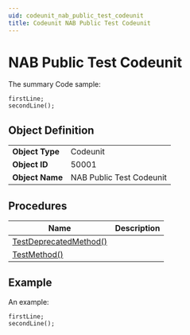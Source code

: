 ```yaml
---
uid: codeunit_nab_public_test_codeunit
title: Codeunit NAB Public Test Codeunit
---
```

# NAB Public Test Codeunit

The summary
Code sample:
```al
firstLine;
secondLine();
```

## Object Definition

<table>
<tr><td><b>Object Type</b></td><td>Codeunit</td></tr>
<tr><td><b>Object ID</b></td><td>50001</td></tr>
<tr><td><b>Object Name</b></td><td>NAB Public Test Codeunit</td></tr>
</table>

## Procedures

| Name | Description |
| ----- | ------ |
| [TestDeprecatedMethod()](test-deprecated-method.md#test_deprecated_method) |  |
| [TestMethod()](test-method.md#test_method) |  |

## Example

An example:
```al
firstLine;
secondLine();
```
